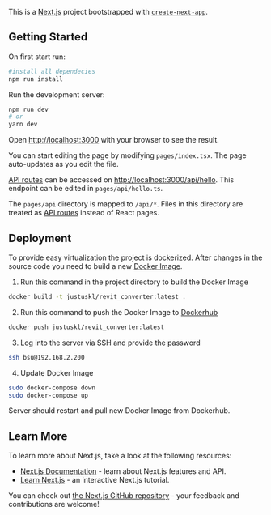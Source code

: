 This is a [Next.js](https://nextjs.org/) project bootstrapped with [`create-next-app`](https://github.com/vercel/next.js/tree/canary/packages/create-next-app).

## Getting Started

On first start run:

```bash
#install all dependecies
npm run install
```

Run the development server:

```bash
npm run dev
# or
yarn dev
```

Open [http://localhost:3000](http://localhost:3000) with your browser to see the result.

You can start editing the page by modifying `pages/index.tsx`. The page auto-updates as you edit the file.

[API routes](https://nextjs.org/docs/api-routes/introduction) can be accessed on [http://localhost:3000/api/hello](http://localhost:3000/api/hello). This endpoint can be edited in `pages/api/hello.ts`.

The `pages/api` directory is mapped to `/api/*`. Files in this directory are treated as [API routes](https://nextjs.org/docs/api-routes/introduction) instead of React pages.

## Deployment

To provide easy virtualization the project is dockerized. After changes in the source code you need to build a new [Docker Image](https://docs.docker.com/engine/reference/commandline/build/).

1. Run this command in the project directory to build the Docker Image

```bash
docker build -t justuskl/revit_converter:latest .
```

2. Run this command to push the Docker Image to [Dockerhub](https://hub.docker.com/r/justuskl/revit_converter)

```bash
docker push justuskl/revit_converter:latest
```

3. Log into the server via SSH and provide the password

```bash
ssh bsu@192.168.2.200
```

4. Update Docker Image

```bash
sudo docker-compose down
sudo docker-compose up
```

Server should restart and pull new Docker Image from Dockerhub.

## Learn More

To learn more about Next.js, take a look at the following resources:

- [Next.js Documentation](https://nextjs.org/docs) - learn about Next.js features and API.
- [Learn Next.js](https://nextjs.org/learn) - an interactive Next.js tutorial.

You can check out [the Next.js GitHub repository](https://github.com/vercel/next.js/) - your feedback and contributions are welcome!
